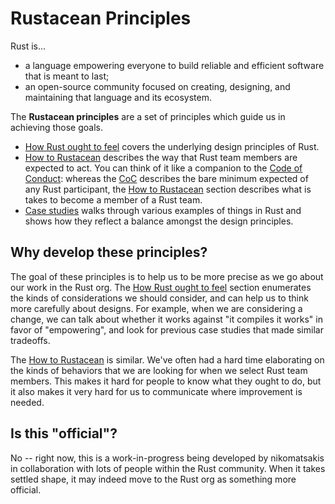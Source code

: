 # Rustacean Principles

Rust is...

* a language empowering everyone to build reliable and efficient software that is meant to last;
* an open-source community focused on creating, designing, and maintaining that language and its ecosystem.

The **Rustacean principles** are a set of principles which guide us in achieving those goals.

* [How Rust ought to feel](./how_rust_feels.md) covers the underlying design principles of Rust.
* [How to Rustacean](./how_to_rustacean.md) describes the way that Rust team members are expected to act. You can think of it like a companion to the [Code of Conduct][CoC]: whereas the [CoC] describes the bare minimum expected of any Rust participant, the [How to Rustacean] section describes what is takes to become a member of a Rust team.
* [Case studies](./case_studies.md) walks through various examples of things in Rust and shows how they reflect a balance amongst the design principles.

## Why develop these principles?

The goal of these principles is to help us to be more precise as we go about our work in the Rust org. The [How Rust ought to feel](./how_rust_feels.md) section enumerates the kinds of considerations we should consider, and can help us to think more carefully about designs. For example, when we are considering a change, we can talk about whether it works against "it compiles it works" in favor of "empowering", and look for previous case studies that made similar tradeoffs.

The [How to Rustacean](./how_to_rustacean.md) is similar. We've often had a hard time elaborating on the kinds of behaviors that we are looking for when we select Rust team members. This makes it hard for people to know what they ought to do, but it also makes it very hard for us to communicate where improvement is needed.

## Is this "official"?

No -- right now, this is a work-in-progress being developed by nikomatsakis in collaboration with lots of people within the Rust community. When it takes settled shape, it may indeed move to the Rust org as something more official.

[CoC]: https://www.rust-lang.org/policies/code-of-conduct
[How to Rustacean]: ./how_to_rustacean.md